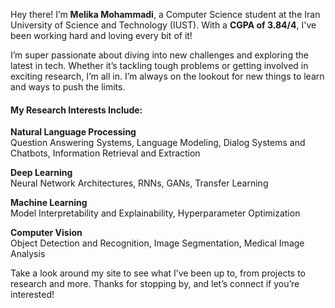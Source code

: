 Hey there! I’m **Melika Mohammadi**, a Computer Science student at the Iran University of Science and Technology (IUST). With a **CGPA of 3.84/4**, I've been working hard and loving every bit of it!

I’m super passionate about diving into new challenges and exploring the latest in tech. Whether it’s tackling tough problems or getting involved in exciting research, I’m all in. I’m always on the lookout for new things to learn and ways to push the limits.
<br>

#### My Research Interests Include:
**Natural Language Processing**
<br>
Question Answering Systems, Language Modeling, Dialog Systems and Chatbots, Information Retrieval and Extraction
<br>

**Deep Learning**
<br>
Neural Network Architectures, RNNs, GANs, Transfer Learning
<br>

**Machine Learning**
<br>
Model Interpretability and Explainability, Hyperparameter Optimization
<br>

**Computer Vision**
<br>
Object Detection and Recognition, Image Segmentation, Medical Image Analysis


Take a look around my site to see what I’ve been up to, from projects to research and more. Thanks for stopping by, and let’s connect if you’re interested!
